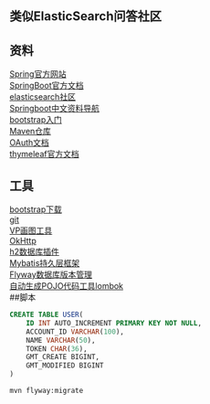 ## 类似ElasticSearch问答社区


## 资料
[Spring官方网站](https://spring.io/guides)  
[SpringBoot官方文档](https://docs.spring.io/spring-boot/docs/2.2.5.RELEASE/reference/html/spring-boot-features.html#boot-features-sql)  
[elasticsearch社区](https://elasticsearch.cn/)  
[Springboot中文资料导航](http://springboot.fun/)  
[bootstrap入门](https://v3.bootcss.com/getting-started/)  
[Maven仓库](https://mvnrepository.com/)  
[OAuth文档](https://developer.github.com/apps/building-oauth-apps/creating-an-oauth-app/)  
[thymeleaf官方文档](https://www.thymeleaf.org/doc/tutorials/2.1/usingthymeleaf.html#setting-attribute-values)  
## 工具
[bootstrap下载](https://www.bootcss.com/)  
[git](https://git-scm.com/)  
[VP画图工具](https://www.visual-paradigm.com/cn/)  
[OkHttp](https://square.github.io/okhttp/)  
[h2数据库插件](http://h2database.com/html/main.html)  
[Mybatis持久层框架](https://mybatis.org/mybatis-3/zh/index.html)  
[Flyway数据库版本管理](https://flywaydb.org/)  
[自动生成POJO代码工具lombok](https://projectlombok.org/)  
##脚本
```sql
CREATE TABLE USER(
    ID INT AUTO_INCREMENT PRIMARY KEY NOT NULL,
    ACCOUNT_ID VARCHAR(100),
    NAME VARCHAR(50),
    TOKEN CHAR(36),
    GMT_CREATE BIGINT,
    GMT_MODIFIED BIGINT
)
```
```bash
mvn flyway:migrate
```